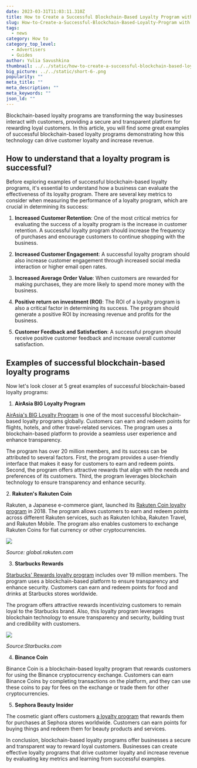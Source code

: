 ```yaml
---
date: 2023-03-31T11:03:11.310Z
title: How to Create a Successful Blockchain-Based Loyalty Program with Examples
slug: How-to-Create-a-Successful-Blockchain-Based-Loyalty-Program with Examples
tags:
  - news
category: How to
category_top_level:
  - Advertisers
  - Guides
author: Yulia Savushkina
thumbnail: ../../static/how-to-create-a-successful-blockchain-based-loyalty-program-with-examples.png
big_picture: ../../static/short-6-.png
popularity: ""
meta_title: ""
meta_description: ""
meta_keywords: ""
json_ld: ""
---
```

<!--StartFragment-->

Blockchain-based loyalty programs are transforming the way businesses interact with customers, providing a secure and transparent platform for rewarding loyal customers. In this article, you will find some great examples of successful blockchain-based loyalty programs demonstrating how this technology can drive customer loyalty and increase revenue.



## How to understand that a loyalty program is successful?

Before exploring examples of successful blockchain-based loyalty programs, it's essential to understand how a business can evaluate the effectiveness of its loyalty program. There are several key metrics to consider when measuring the performance of a loyalty program, which are crucial in determining its success:



1. **Increased Customer Retention**: One of the most critical metrics for evaluating the success of a loyalty program is the increase in customer retention. A successful loyalty program should increase the frequency of purchases and encourage customers to continue shopping with the business.



2. **Increased Customer Engagement**: A successful loyalty program should also increase customer engagement through increased social media interaction or higher email open rates. 
3. **Increased Average Order Value**: When customers are rewarded for making purchases, they are more likely to spend more money with the business.



4. **Positive return on investment (ROI)**: The ROI of a loyalty program is also a critical factor in determining its success. The program should generate a positive ROI by increasing revenue and profits for the business.



5. **Customer Feedback and Satisfaction**: A successful program should receive positive customer feedback and increase overall customer satisfaction.



## Examples of successful blockchain-based loyalty programs 



Now let's look closer at 5 great examples of successful blockchain-based loyalty programs: 



1. **AirAsia BIG Loyalty Program**

[AirAsia's BIG Loyalty Program](https://www.klia2.info/airlines/big-loyalty-programme/) is one of the most successful blockchain-based loyalty programs globally. Customers can earn and redeem points for flights, hotels, and other travel-related services. The program uses a blockchain-based platform to provide a seamless user experience and enhance transparency.

The program has over 20 million members, and its success can be attributed to several factors. First, the program provides a user-friendly interface that makes it easy for customers to earn and redeem points. Second, the program offers attractive rewards that align with the needs and preferences of its customers. Third, the program leverages blockchain technology to ensure transparency and enhance security.



2﻿. **Rakuten's Rakuten Coin**

Rakuten, a Japanese e-commerce giant, launched its [Rakuten Coin loyalty program](https://global.rakuten.com/corp/news/update/2021/0318_01.html) in 2018. The program allows customers to earn and redeem points across different Rakuten services, such as Rakuten Ichiba, Rakuten Travel, and Rakuten Mobile. The program also enables customers to exchange Rakuten Coins for fiat currency or other cryptocurrencies.

![](https://lh5.googleusercontent.com/N_WKHQqCjXZM5AijhwQ-EybndFZxvq0Yf_E23jbLoR51PesnUrNL7xBeFaaUFz38-zXngZlrSR86rgut58OcHxBhftht6cvgPLFyaYoMlTbY2Oo6LP2TOT-yT-wuGD0a8BcXkczvtTO1KCiD6oomaAo)

*Source: global.rakuten.com*



3. **Starbucks Rewards**

[Starbucks' Rewards loyalty program](https://www.starbucks.com/rewards) includes over 19 million members. The program uses a blockchain-based platform to ensure transparency and enhance security. Customers can earn and redeem points for food and drinks at Starbucks stores worldwide.

The program offers attractive rewards incentivizing customers to remain loyal to the Starbucks brand. Also, this loyalty program leverages blockchain technology to ensure transparency and security, building trust and credibility with customers.



![](https://lh3.googleusercontent.com/8Pi79n8YOvLmZniw3Sao0UYmOHoxrD_wiEphGeGdQeASDExD6ZDc2YBw0Bg6zPZoxk7-hYOC-ASOkWk_QbvOCpIJVtvrsCM8Oz4otist2nUiiXaRiaeW8FGSudVbTqEa1OlAyCMYgykCkEhlExwn8ec)

*Source:Starbucks.com*



4. **Binance Coin**

Binance Coin is a blockchain-based loyalty program that rewards customers for using the Binance cryptocurrency exchange. Customers can earn Binance Coins by completing transactions on the platform, and they can use these coins to pay for fees on the exchange or trade them for other cryptocurrencies.



5. **Sephora Beauty Insider**

The cosmetic giant offers customers [a loyalty program](https://www.sephora.com/beauty/loyalty-program) that rewards them for purchases at Sephora stores worldwide. Customers can earn points for buying things and redeem them for beauty products and services.



In conclusion, blockchain-based loyalty programs offer businesses a secure and transparent way to reward loyal customers. Businesses can create effective loyalty programs that drive customer loyalty and increase revenue by evaluating key metrics and learning from successful examples.



<!--EndFragment-->